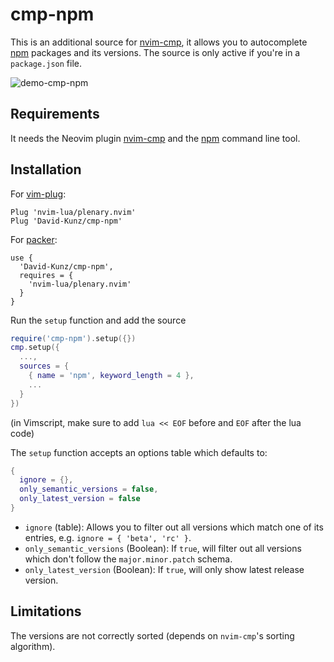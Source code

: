 # cmp-npm

This is an additional source for [nvim-cmp](https://github.com/hrsh7th/nvim-cmp), it allows you to
autocomplete [npm](https://npmjs.com/) packages and its versions.
The source is only active if you're in a `package.json` file.

![demo-cmp-npm](https://user-images.githubusercontent.com/1009936/138598207-4855e5b5-1a88-4b02-b43a-c67143527f82.gif)

## Requirements

It needs the Neovim plugin [nvim-cmp](https://github.com/hrsh7th/nvim-cmp) and the [npm](https://npmjs.com/) command line tool.

## Installation

For [vim-plug](https://github.com/junegunn/vim-plug):
```
Plug 'nvim-lua/plenary.nvim'
Plug 'David-Kunz/cmp-npm'
```
For [packer](https://github.com/wbthomason/packer.nvim):
```
use {
  'David-Kunz/cmp-npm',
  requires = {
    'nvim-lua/plenary.nvim'
  }
}
```

Run the `setup` function and add the source
```lua
require('cmp-npm').setup({})
cmp.setup({
  ...,
  sources = {
    { name = 'npm', keyword_length = 4 },
    ...
  }
})
```
(in Vimscript, make sure to add `lua << EOF` before and `EOF` after the lua code)

The `setup` function accepts an options table which defaults to:

```lua
{
  ignore = {},
  only_semantic_versions = false,
  only_latest_version = false
}
```

- `ignore` (table): Allows you to filter out all versions which match one of its entries,
e.g. `ignore = { 'beta', 'rc' }`.
- `only_semantic_versions` (Boolean): If `true`, will filter out all versions which don't follow 
  the `major.minor.patch` schema.
- `only_latest_version` (Boolean): If `true`, will only show latest release version.


## Limitations

The versions are not correctly sorted (depends on `nvim-cmp`'s sorting algorithm).
